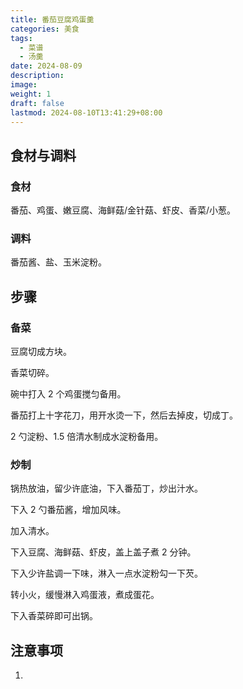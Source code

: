 ```yaml
---
title: 番茄豆腐鸡蛋羹
categories: 美食
tags:
  - 菜谱
  - 汤羹
date: 2024-08-09
description: 
image: 
weight: 1
draft: false
lastmod: 2024-08-10T13:41:29+08:00
---
```

## 食材与调料

### 食材

番茄、鸡蛋、嫩豆腐、海鲜菇/金针菇、虾皮、香菜/小葱。

### 调料

番茄酱、盐、玉米淀粉。

## 步骤

### 备菜

豆腐切成方块。

香菜切碎。

碗中打入 2 个鸡蛋搅匀备用。

番茄打上十字花刀，用开水烫一下，然后去掉皮，切成丁。

2 勺淀粉、1.5 倍清水制成水淀粉备用。

### 炒制

锅热放油，留少许底油，下入番茄丁，炒出汁水。

下入 2 勺番茄酱，增加风味。

加入清水。

下入豆腐、海鲜菇、虾皮，盖上盖子煮 2 分钟。

下入少许盐调一下味，淋入一点水淀粉勾一下芡。

转小火，缓慢淋入鸡蛋液，煮成蛋花。

下入香菜碎即可出锅。

## 注意事项

1. 



